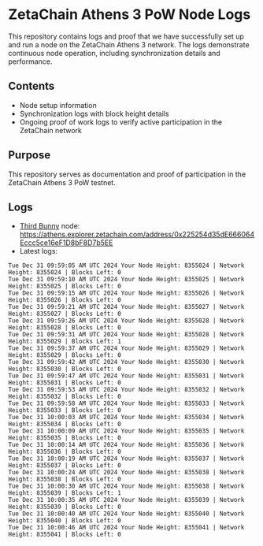 # ZetaChain Athens 3 PoW Node Logs
This repository contains logs and proof that we have successfully set up and run a node on the ZetaChain Athens 3 network. The logs demonstrate continuous node operation, including synchronization details and performance.

## Contents
- Node setup information
- Synchronization logs with block height details
- Ongoing proof of work logs to verify active participation in the ZetaChain network

## Purpose
This repository serves as documentation and proof of participation in the ZetaChain Athens 3 PoW testnet.

## Logs

- [Third Bunny](https://thirdbunny.xyz/) node: https://athens.explorer.zetachain.com/address/0x225254d35dE666064Eccc5ce16eF1D8bF8D7b5EE
- Latest logs:
```
Tue Dec 31 09:59:05 AM UTC 2024 Your Node Height: 8355024 | Network Height: 8355024 | Blocks Left: 0
Tue Dec 31 09:59:10 AM UTC 2024 Your Node Height: 8355025 | Network Height: 8355025 | Blocks Left: 0
Tue Dec 31 09:59:15 AM UTC 2024 Your Node Height: 8355026 | Network Height: 8355026 | Blocks Left: 0
Tue Dec 31 09:59:21 AM UTC 2024 Your Node Height: 8355027 | Network Height: 8355027 | Blocks Left: 0
Tue Dec 31 09:59:26 AM UTC 2024 Your Node Height: 8355028 | Network Height: 8355028 | Blocks Left: 0
Tue Dec 31 09:59:31 AM UTC 2024 Your Node Height: 8355028 | Network Height: 8355029 | Blocks Left: 1
Tue Dec 31 09:59:37 AM UTC 2024 Your Node Height: 8355029 | Network Height: 8355029 | Blocks Left: 0
Tue Dec 31 09:59:42 AM UTC 2024 Your Node Height: 8355030 | Network Height: 8355030 | Blocks Left: 0
Tue Dec 31 09:59:47 AM UTC 2024 Your Node Height: 8355031 | Network Height: 8355031 | Blocks Left: 0
Tue Dec 31 09:59:53 AM UTC 2024 Your Node Height: 8355032 | Network Height: 8355032 | Blocks Left: 0
Tue Dec 31 09:59:58 AM UTC 2024 Your Node Height: 8355033 | Network Height: 8355033 | Blocks Left: 0
Tue Dec 31 10:00:03 AM UTC 2024 Your Node Height: 8355034 | Network Height: 8355034 | Blocks Left: 0
Tue Dec 31 10:00:09 AM UTC 2024 Your Node Height: 8355035 | Network Height: 8355035 | Blocks Left: 0
Tue Dec 31 10:00:14 AM UTC 2024 Your Node Height: 8355036 | Network Height: 8355036 | Blocks Left: 0
Tue Dec 31 10:00:19 AM UTC 2024 Your Node Height: 8355037 | Network Height: 8355037 | Blocks Left: 0
Tue Dec 31 10:00:24 AM UTC 2024 Your Node Height: 8355038 | Network Height: 8355038 | Blocks Left: 0
Tue Dec 31 10:00:30 AM UTC 2024 Your Node Height: 8355038 | Network Height: 8355039 | Blocks Left: 1
Tue Dec 31 10:00:35 AM UTC 2024 Your Node Height: 8355039 | Network Height: 8355039 | Blocks Left: 0
Tue Dec 31 10:00:40 AM UTC 2024 Your Node Height: 8355040 | Network Height: 8355040 | Blocks Left: 0
Tue Dec 31 10:00:46 AM UTC 2024 Your Node Height: 8355041 | Network Height: 8355041 | Blocks Left: 0
```
